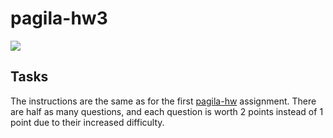 # pagila-hw3
[![](https://github.com/kevinm126/pagila-hw3/workflows/tests/badge.svg)](https://github.com/kevinm126/pagila-hw3/actions?query=workflow%3Atests)

## Tasks

The instructions are the same as for the first [pagila-hw](https://github.com/mikeizbicki/pagila-hw) assignment.
There are half as many questions, and each question is worth 2 points instead of 1 point due to their increased difficulty.
